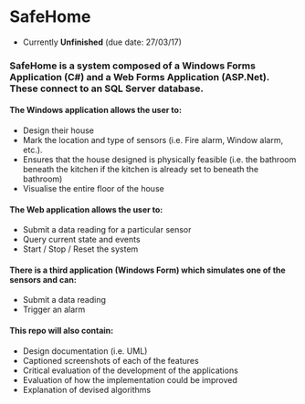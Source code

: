 # SafeHome

- Currently **Unfinished** (due date: 27/03/17)

### SafeHome is a system composed of a Windows Forms Application (C#) and a Web Forms Application (ASP.Net). These connect to an SQL Server database. 

#### The Windows application allows the user to:
- Design their house
- Mark the location and type of sensors (i.e. Fire alarm, Window alarm, etc.). 
- Ensures that the house designed is physically feasible (i.e. the bathroom beneath the kitchen if the kitchen is already set to beneath the bathroom)
- Visualise the entire floor of the house

#### The Web application allows the user to:
- Submit a data reading for a particular sensor
- Query current state and events
- Start / Stop / Reset the system

#### There is a third application (Windows Form) which simulates one of the sensors and can:
- Submit a data reading
- Trigger an alarm

#### This repo will also contain:
- Design documentation (i.e. UML)
- Captioned screenshots of each of the features
- Critical evaluation of the development of the applications
- Evaluation of how the implementation could be improved
- Explanation of devised algorithms
